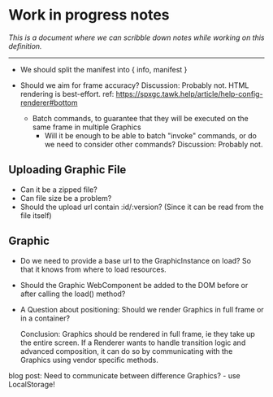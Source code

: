 # Work in progress notes

_This is a document where we can scribble down notes while working on this definition._

---


* We should split the manifest into { info, manifest }

* Should we aim for frame accuracy?
  Discussion: Probably not. HTML rendering is best-effort. ref: https://spxgc.tawk.help/article/help-config-renderer#bottom


    * Batch commands, to guarantee that they will be executed on the same frame in multiple Graphics
        * Will it be enough to be able to batch "invoke" commands, or do we need to consider other commands?
    Discussion: Probably not.


## Uploading Graphic File


* Can it be a zipped file?
* Can file size be a problem?
* Should the upload url contain :id/:version? (Since it can be read from the file itself)


## Graphic

* Do we need to provide a base url to the GraphicInstance on load? So that it knows from where to load resources.
* Should the Graphic WebComponent be added to the DOM before or after calling the load() method?


* A Question about positioning:
    Should we render Graphics in full frame or in a container?

    Conclusion: Graphics should be rendered in full frame, ie they take up the entire screen.
    If a Renderer wants to handle transition logic and advanced composition, it can do so by communicating with the Graphics using vendor specific methods.

blog post: Need to communicate between difference Graphics? - use LocalStorage!
